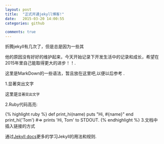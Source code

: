 ```yaml
---
layout: post
title:  "正式开通jekyll博客!"
date:   2015-03-20 14:00:55
categories: github

comments: true
---
```

折腾jekyll有几次了，但是总是因为一些其    

他的原因没有好好的维护起来，今天开始记录下开发生活中的记录和成长，希望在2015年里自己能取得更大的进步！！.

这里是MarkDown的一些语法，暂且放在这里吧,以便以后参考 .

1.显著突出文字

这里是`显著突出文字`

2.Ruby代码高亮:

{% highlight ruby %}
def print_hi(name)
  puts "Hi, #{name}"
end
print_hi('Tom')
#=> prints 'Hi, Tom' to STDOUT.
{% endhighlight %}
3.文档中插入链接的方式

通过[Jekyll docs][jekyll]更多的学习Jekyll的用法和规则.

[jekyll]:      http://jekyllrb.com
[jekyll-gh]:   https://github.com/jekyll/jekyll
[jekyll-help]: https://github.com/jekyll/jekyll-help